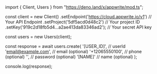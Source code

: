 import { Client, Users } from "https://deno.land/x/appwrite/mod.ts";

const client = new Client()
    .setEndpoint('https://cloud.appwrite.io/v1') // Your API Endpoint
    .setProject('5df5acd0d48c2') // Your project ID
    .setKey('919c2d18fb5d4...a2ae413da83346ad2'); // Your secret API key

const users = new Users(client);

const response = await users.create(
    '[USER_ID]', // userId
    'email@example.com', // email (optional)
    '+12065550100', // phone (optional)
    '', // password (optional)
    '[NAME]' // name (optional)
);

console.log(response);
